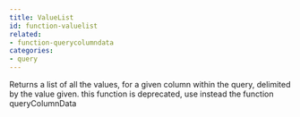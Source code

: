```yaml
---
title: ValueList
id: function-valuelist
related:
- function-querycolumndata
categories:
- query
---
```


Returns a list of all the values, for a given column within the query, delimited by the value given.
		this function is deprecated, use instead the function queryColumnData
